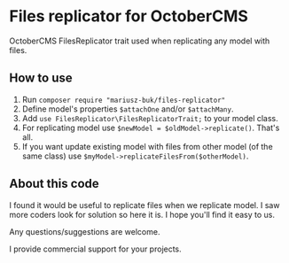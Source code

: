 # Files replicator for OctoberCMS
OctoberCMS FilesReplicator trait used when replicating any model with files.

## How to use
1. Run `composer require "mariusz-buk/files-replicator"`
2. Define model's properties `$attachOne` and/or `$attachMany`.
3. Add `use FilesReplicator\FilesReplicatorTrait;` to your model class.
4. For replicating model use `$newModel = $oldModel->replicate()`. That's all.
5. If you want update existing model with files from other model (of the same class) use `$myModel->replicateFilesFrom($otherModel)`.

## About this code
I found it would be useful to replicate files when we replicate model. I saw more coders look for solution so here it is. I hope you'll find it easy to us.

Any questions/suggestions are welcome.

I provide commercial support for your projects.